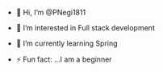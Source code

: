 - 👋 Hi, I’m @PNegi1811
- 👀 I’m interested in Full stack development
- 🌱 I’m currently learning Spring

- ⚡ Fun fact: ...I am a beginner

<!---
PNegi1811/PNegi1811 is a ✨ special ✨ repository because its `README.md` (this file) appears on your GitHub profile.
You can click the Preview link to take a look at your changes.
--->
